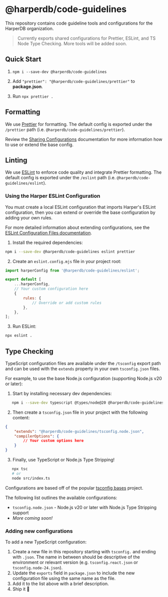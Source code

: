 # @harperdb/code-guidelines

This repository contains code guideline tools and configurations for the HarperDB organization.

> Currently exports shared configurations for Prettier, ESLint, and TS Node Type Checking. More tools will be added soon.

## Quick Start

1. `npm i --save-dev @harperdb/code-guidelines`

2. Add `"prettier": "@harperdb/code-guidelines/prettier"` to **package.json**.

3. Run `npx prettier .`

## Formatting

We use [Prettier](https://prettier.io/) for formatting. The default config is exported under the `/prettier` path (i.e. `@harperdb/code-guidelines/prettier`).

Review the [Sharing Configurations](https://prettier.io/docs/en/sharing-configurations) documentation for more information how to use or extend the base config.

## Linting

We use [ESLint](https://eslint.org/) to enforce code quality and integrate Prettier formatting. The default config is exported under the `/eslint` path (i.e. `@harperdb/code-guidelines/eslint`).

### Using the Harper ESLint Configuration

You must create a local ESLint configuration that imports Harper's ESLint configuration, then you can extend or override the base configuration by adding your own rules.

For more detailed information about extending configurations, see the [ESLint Configuration Files documentation](https://eslint.org/docs/latest/use/configure/configuration-files#extending-configurations).

1. Install the required dependencies:

```bash
npm i --save-dev @harperdb/code-guidelines eslint prettier
```

2. Create an `eslint.config.mjs` file in your project root:

```javascript
import harperConfig from '@harperdb/code-guidelines/eslint';

export default [
	...harperConfig,
	// Your custom configuration here
	{
		rules: {
			// Override or add custom rules
		},
	},
];
```

3. Run ESLint:

```bash
npx eslint .
```

## Type Checking

TypeScript configuration files are available under the `/tsconfig` export path and can be used with the `extends` property in your own `tsconfig.json` files.

For example, to use the base Node.js configuration (supporting Node.js v20 or later):

1. Start by installing necessary dev dependencies:

```bash
   npm i --save-dev typescript @types/node@20 @harperdb/code-guidelines
```

2. Then create a `tsconfig.json` file in your project with the following content:

```json
{
	"extends": "@harperdb/code-guidelines/tsconfig.node.json",
	"compilerOptions": {
		// Your custom options here
	}
}
```

3. Finally, use TypeScript or Node.js Type Stripping!

```bash
   npx tsc
   # or
   node src/index.ts
```

Configurations are based off of the popular [tsconfig bases](https://github.com/tsconfig/bases) project.

The following list outlines the available configurations:

- `tsconfig.node.json` - Node.js v20 or later with Node.js Type Stripping support
- _More coming soon!_

### Adding new configurations

To add a new TypeScript configuration:

1. Create a new file in this repository starting with `tsconfig.` and ending with `.json`. The name in between should be descriptive of the environment or relevant version (e.g. `tsconfig.react.json` or `tsconfig.node-24.json`).
2. Update the `exports` field in `package.json` to include the new configuration file using the same name as the file.
3. Add it to the list above with a brief description.
4. Ship it 🚀
